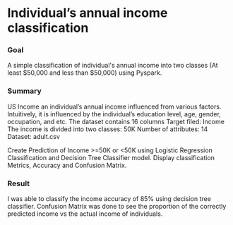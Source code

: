 # Individual’s annual income classification

### Goal
A simple classification of individual's annual income into two classes (At least $50,000 and less than $50,000) using Pyspark.

### Summary
US Income an individual’s annual income influenced from various factors. Intuitively, it is influenced by the individual’s education level, age, gender, occupation, and etc. The dataset contains 16 columns Target filed: Income The income is divided into two classes: 50K Number of attributes: 14 Dataset: adult.csv

Create Prediction of Income >=50K or <50K using Logistic Regression Classification and Decision Tree Classifier model. Display classification Metrics, Accuracy and Confusion Matrix.

### Result
 I was able to classify the income accuracy of 85% using decision tree classifier. Confusion Matrix was done to see the proportion of the correctly predicted income vs the actual income of individuals.
